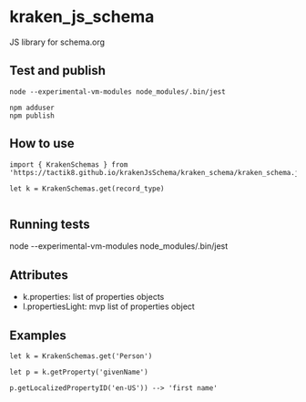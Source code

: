 # kraken_js_schema

JS library for schema.org



## Test and publish

```
node --experimental-vm-modules node_modules/.bin/jest

npm adduser
npm publish

```


## How to use

```
import { KrakenSchemas } from 'https://tactik8.github.io/krakenJsSchema/kraken_schema/kraken_schema.js'

let k = KrakenSchemas.get(record_type)


```

## Running tests
node --experimental-vm-modules node_modules/.bin/jest

## Attributes

- k.properties: list of properties objects
- l.propertiesLight: mvp list of properties object


## Examples

```
let k = KrakenSchemas.get('Person')

let p = k.getProperty('givenName')

p.getLocalizedPropertyID('en-US')) --> 'first name'




```